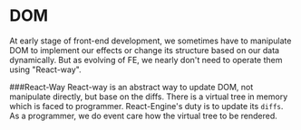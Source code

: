 # DOM

At early stage of front-end development, we sometimes have to manipulate DOM to implement our effects or change its structure based on our data dynamically. But as evolving of FE, we nearly don't need to operate them using "React-way".

###React-Way
 React-way is an abstract way to update DOM, not manipulate directly, but base on the diffs. There is a virtual tree in memory which is faced to programmer. React-Engine's duty is to update its `diffs`. As a programmer, we do event care how the virtual tree to be rendered.